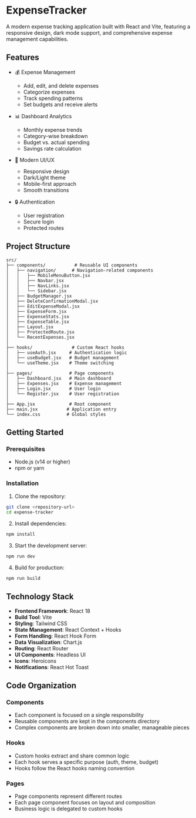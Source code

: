 # ExpenseTracker

A modern expense tracking application built with React and Vite, featuring a responsive design, dark mode support, and comprehensive expense management capabilities.

## Features

- 💰 Expense Management
  - Add, edit, and delete expenses
  - Categorize expenses
  - Track spending patterns
  - Set budgets and receive alerts

- 📊 Dashboard Analytics
  - Monthly expense trends
  - Category-wise breakdown
  - Budget vs. actual spending
  - Savings rate calculation

- 🎨 Modern UI/UX
  - Responsive design
  - Dark/Light theme
  - Mobile-first approach
  - Smooth transitions

- 🔒 Authentication
  - User registration
  - Secure login
  - Protected routes

## Project Structure

```
src/
├── components/           # Reusable UI components
│   ├── navigation/      # Navigation-related components
│   │   ├── MobileMenuButton.jsx
│   │   ├── Navbar.jsx
│   │   ├── NavLinks.jsx
│   │   └── Sidebar.jsx
│   ├── BudgetManager.jsx
│   ├── DeleteConfirmationModal.jsx
│   ├── EditExpenseModal.jsx
│   ├── ExpenseForm.jsx
│   ├── ExpenseStats.jsx
│   ├── ExpenseTable.jsx
│   ├── Layout.jsx
│   ├── ProtectedRoute.jsx
│   └── RecentExpenses.jsx
│
├── hooks/               # Custom React hooks
│   ├── useAuth.jsx     # Authentication logic
│   ├── useBudget.jsx   # Budget management
│   └── useTheme.jsx    # Theme switching
│
├── pages/              # Page components
│   ├── Dashboard.jsx   # Main dashboard
│   ├── Expenses.jsx    # Expense management
│   ├── Login.jsx       # User login
│   └── Register.jsx    # User registration
│
├── App.jsx             # Root component
├── main.jsx           # Application entry
└── index.css          # Global styles
```

## Getting Started

### Prerequisites

- Node.js (v14 or higher)
- npm or yarn

### Installation

1. Clone the repository:
```bash
git clone <repository-url>
cd expense-tracker
```

2. Install dependencies:
```bash
npm install
```

3. Start the development server:
```bash
npm run dev
```

4. Build for production:
```bash
npm run build
```

## Technology Stack

- **Frontend Framework**: React 18
- **Build Tool**: Vite
- **Styling**: Tailwind CSS
- **State Management**: React Context + Hooks
- **Form Handling**: React Hook Form
- **Data Visualization**: Chart.js
- **Routing**: React Router
- **UI Components**: Headless UI
- **Icons**: Heroicons
- **Notifications**: React Hot Toast

## Code Organization

### Components
- Each component is focused on a single responsibility
- Reusable components are kept in the components directory
- Complex components are broken down into smaller, manageable pieces

### Hooks
- Custom hooks extract and share common logic
- Each hook serves a specific purpose (auth, theme, budget)
- Hooks follow the React hooks naming convention

### Pages
- Page components represent different routes
- Each page component focuses on layout and composition
- Business logic is delegated to custom hooks

